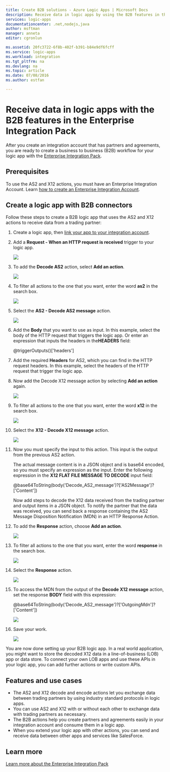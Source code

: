 ```yaml
---
title: Create B2B solutions - Azure Logic Apps | Microsoft Docs
description: Receive data in logic apps by using the B2B features in the Enterprise Integration Pack
services: logic-apps
documentationcenter: .net,nodejs,java
author: msftman
manager: anneta
editor: cgronlun

ms.assetid: 20fc3722-6f8b-402f-b391-b84e9df6fcff
ms.service: logic-apps
ms.workload: integration
ms.tgt_pltfrm: na
ms.devlang: na
ms.topic: article
ms.date: 07/08/2016
ms.author: estfan

---
```

# Receive data in logic apps with the B2B features in the Enterprise Integration Pack

After you create an integration account that has partners and agreements, 
you are ready to create a business to business (B2B) workflow for your logic app 
with the [Enterprise Integration Pack](logic-apps-enterprise-integration-overview.md).

## Prerequisites

To use the AS2 and X12 actions, you must have 
an Enterprise Integration Account. Learn 
[how to create an Enterprise Integration Account](../logic-apps/logic-apps-enterprise-integration-accounts.md).

## Create a logic app with B2B connectors

Follow these steps to create a B2B logic app that uses 
the AS2 and X12 actions to receive data from a trading partner:

1. Create a logic app, then 
[link your app to your integration account](../logic-apps/logic-apps-enterprise-integration-accounts.md).

2. Add a **Request - When an HTTP request is received** 
trigger to your logic app.

	![](./media/logic-apps-enterprise-integration-b2b/flatfile-1.png)

3. To add the **Decode AS2** action, 
select **Add an action**.

	![](./media/logic-apps-enterprise-integration-b2b/transform-2.png)

4. To filter all actions to the one that you want, 
enter the word **as2** in the search box.

	![](./media/logic-apps-enterprise-integration-b2b/b2b-5.png)

5. Select the **AS2 - Decode AS2 message** action.

	![](./media/logic-apps-enterprise-integration-b2b/b2b-6.png)

6. Add the **Body** that you want to use as input. 
In this example, select the body of the HTTP request 
that triggers the logic app. Or enter an expression 
that inputs the headers in the**HEADERS** field:

	@triggerOutputs()['headers']

7. Add the required **Headers** for AS2, 
which you can find in the HTTP request headers. 
In this example, select the headers of the 
HTTP request that trigger the logic app.

8. Now add the Decode X12 message action by selecting **Add an action** again.

	![](./media/logic-apps-enterprise-integration-b2b/b2b-9.png)

9. To filter all actions to the one that you want, 
enter the word **x12** in the search box.

	![](./media/logic-apps-enterprise-integration-b2b/b2b-10.png)

10. Select the **X12 - Decode X12 message** action.

	![](./media/logic-apps-enterprise-integration-b2b/b2b-as2message.png)

11. Now you must specify the input to this action. 
This input is the output from the previous AS2 action.

	The actual message content is in a JSON object and is base64 encoded, 
	so you must specify an expression as the input. 
	Enter the following expression in the **X12 FLAT FILE MESSAGE TO DECODE** input field:
	
	@base64ToString(body('Decode_AS2_message')?['AS2Message']?['Content'])

	Now add steps to decode the X12 data received from the trading partner 
	and output items in a JSON object. 
	To notify the partner that the data was received, 
	you can send back a response containing the 
	AS2 Message Disposition Notification (MDN) in an HTTP Response Action.

12.	To add the **Response** action, choose **Add an action**.

	![](./media/logic-apps-enterprise-integration-b2b/b2b-14.png)

13. To filter all actions to the one that you want, 
enter the word **response** in the search box.

	![](./media/logic-apps-enterprise-integration-b2b/b2b-15.png)

14. Select the **Response** action.

	![](./media/logic-apps-enterprise-integration-b2b/b2b-16.png)

15. To access the MDN from the output of the **Decode X12 message** action, 
set the response **BODY** field with this expression:

	@base64ToString(body('Decode_AS2_message')?['OutgoingMdn']?['Content'])

	![](./media/logic-apps-enterprise-integration-b2b/b2b-17.png)  

16. Save your work.

	![](./media/logic-apps-enterprise-integration-b2b/transform-5.png)  

You are now done setting up your B2B logic app. 
In a real world application, you might want to store the 
decoded X12 data in a line-of-business (LOB) app or data store. 
To connect your own LOB apps and use these APIs in your logic app, 
you can add further actions or write custom APIs.

## Features and use cases

* The AS2 and X12 decode and encode actions let you 
exchange data between trading partners 
by using industry standard protocols in logic apps.
* You can use AS2 and X12 with or without each other 
to exchange data with trading partners as necessary.
* The B2B actions help you create partners and agreements easily 
in your integration account and consume them in a logic app.
* When you extend your logic app with other actions, 
you can send and receive data between other apps and services like SalesForce.

## Learn more
[Learn more about the Enterprise Integration Pack](logic-apps-enterprise-integration-overview.md)
